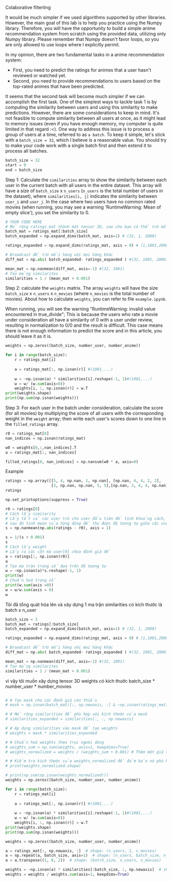 Colaborative filterling

It would be much simpler if we used algorithms supported by other libraries. However, the main goal of this lab is to help you practice using the Numpy library. Therefore, you will have the opportunity to build a simple anime recommendation system from scratch using the provided data, utilizing only Numpy library. Please remember that Numpy doesn't favor loops, so you are only allowed to use loops where I explicitly permit.

In my opinion, there are two fundamental tasks in a anime recommendation system:

- First, you need to predict the ratings for animes that a user hasn't reviewed or watched yet.
- Second, you need to provide recommendations to users based on the top-rated animes that have been predicted.

It seems that the second task will become much simpler if we can accomplish the first task. One of the simplest ways to tackle task 1 is by computing the similarity between users and using this similarity to make predictions. However, there are some considerations to keep in mind. It's not feasible to compute similarity between all users at once, as it might lead to memory issues (even if you have enough memory, my computer is quite limited in that regard :<). One way to address this issue is to process a group of users at a time, referred to as `a batch`. To keep it simple, let's stick with a `batch_size = 32`, which I believe is a reasonable value. You should try to make your code work with a single batch first and then extend it to process all batches.
```python
batch_size = 32
start = 0
end = batch_size
```
Step 1: Calculate the `similarities` array to show the similarity between each user in the current batch with all users in the entire dataset. This array will have a size of `batch_size` x `n_users` (`n_users` is the total number of users in the dataset), where `similarities[i, j]` indicates the similarity between `user_i` and `user_j`. In the case where two users have no common rated movies (when running, you may see a warning 'RuntimeWarning: Mean of empty slice'), you set the similarity to 0.
```python
# YOUR CODE HERE
# Mở rộng ratings_mat thành một tensor 3D, sao cho bạn có thể trừ mỗi hàng với mọi hàng khác.
batch_mat = ratings_mat[:batch_size]
batch_expanded = np.expand_dims(batch_mat, axis=1) # (32, 1, 2000)

ratings_expanded = np.expand_dims(ratings_mat, axis = 0) # (1,1001,2000)

# Broadcast để trừ mỗi hàng với mọi hàng khác
diff_mat = np.abs( batch_expanded- ratings_expanded ) #(32, 1001, 2000)

mean_mat = np.nanmean(diff_mat, axis=-1) #(32, 1001)
# Tạo mảng similarites
similarities = 1 / (mean_mat + 0.001)
```
Step 2: calculate the `weights` matrix. The array `weights` will have the size `batch_size` x `n_users` x `n_movies` (where `n_movies` is the total number of movies). About how to calculate `weights`, you can refer to file `example.ipynb`.

When running, you will see the warning "RuntimeWarning: invalid value encountered in true_divide"; This is because the users who rate a movie under consideration all have a similarity of 0 with a user under review, resulting in normalization to 0/0 and the result is difficult. This case means there is not enough information to predict the score and in this article, you should leave it as it is.

```python
weights = np.zeros((batch_size, number_user, number_anime))

for i in range(batch_size):
    r = ratings_mat[i]  
    
    a = ratings_mat[:, np.isnan(r)] #(1001,...)
    
    w = ~np.isnan(a) * similarities[i].reshape(-1, 1)#(1001,...)
    w = w/ (w.sum(axis=0))
    weights[i, :, np.isnan(r)] = w.T
print(weights.shape)
print(np.sum(np.isnan(weights)))
```

Step 3: For each user in the batch under consideration, calculate the score (for all movies) by multiplying the score of all users with the corresponding weight in the `weight` array; then write each user's scores down to one line in the `filled_ratings` array. 
```python
r0 = ratings_mat[0]
nan_indices = np.isnan(ratings_mat)

w0 = weights[0,:,nan_indices].T
a = ratings_mat[:, nan_indices]

filled_ratings[0, nan_indices] = np.nansum(w0 * a, axis=0)
```









Example
```python
ratings = np.array([[5, 4, np.nan, 1, np.nan], [np.nan, 4, 4, 2, 2],
                    [3, np.nan, np.nan, 5, 5],[np.nan, 3, 4, 4, np.nan]])
ratings

np.set_printoptions(suppress = True)

r0 = ratings[0]
# Cách lấy similarity
# Lấy tất cả các user trừ cho user đầu tiên để tính khoảng cách, 
# sau đó tính mean của từng dòng để thu được độ tương tự giữa các user đối với user[0]
s = np.nanmean(np.abs(ratings - r0), axis = 1)

s = 1/(s + 0.001)
s
# Cách lấy weight
# Lấy ra các cột mà user[0] chưa đánh giá để 
a = ratings[:, np.isnan(r0)]
a
# Tạo ma trận trọng số dựa trên độ tương tự
w = ~np.isnan(a)*s.reshape(-1, 1)
print(w)
# Chuẩn hoá trọng số
print(w.sum(axis =0))
w = w/w.sum(axis = 0)
w
```
Tôi đã tổng quát hóa lên và xây dựng 1 ma trận similarities có kích thước là batch x n_user
```python
batch_size = 3
batch_mat = ratings[:batch_size]
batch_expanded = np.expand_dims(batch_mat, axis=1) # (32, 1, 2000)

ratings_expanded = np.expand_dims(ratings_mat, axis = 0) # (1,1001,2000)

# Broadcast để trừ mỗi hàng với mọi hàng khác
diff_mat = np.abs( batch_expanded- ratings_expanded ) #(32, 1001, 2000)

mean_mat = np.nanmean(diff_mat, axis=-1) #(32, 1001)
# Tạo mảng similarites
similarities = 1 / (mean_mat + 0.001)

```
vì vậy tôi muốn xây dựng tensor 3D weights có kích thước batch_size * number_user * number_movies

```python

# # Tạo mask cho các đánh giá còn thiếu
# mask = np.isnan(batch_mat)[:, np.newaxis, :] & ~np.isnan(ratings_mat)

# # Mở rộng similarities để phù hợp với kích thước của mask
# similarities_expanded = similarities[:, :, np.newaxis]

# # Áp dụng similarities vào mask để tạo weights
# weights = mask * similarities_expanded

# # Chuẩn hoá weights theo trục người dùng
# weights_sum = np.sum(weights, axis=1, keepdims=True)
# weights_normalized = weights / (weights_sum + 0.001) # Thêm một giá trị nhỏ để tránh chia cho 0

# # Kiểm tra kích thước của weights_normalized để đảm bảo nó phù hợp
# print(weights_normalized.shape)

# print(np.sum(np.isnan(weights_normalized)))
weights = np.zeros((batch_size, number_user, number_anime))

for i in range(batch_size):
    r = ratings_mat[i]  
    
    a = ratings_mat[:, np.isnan(r)] #(1001,...)
    
    w = ~np.isnan(a) * similarities[i].reshape(-1, 1)#(1001,...)
    w = w/ (w.sum(axis=0))
    weights[i, :, np.isnan(r)] = w.T
print(weights.shape)
print(np.sum(np.isnan(weights)))
```

```python
weights = np.zeros((batch_size, number_user, number_anime))

a = ratings_mat[:, np.newaxis, :]  # shape: (n_users, 1, n_movies)
a = np.repeat(a, batch_size, axis=1)  # shape: (n_users, batch_size, n_movies)
a = a.transpose((1, 0, 2))  # shape: (batch_size, n_users, n_movies)

weights = ~np.isnan(a) * similarities[:batch_size, :, np.newaxis]  # shape: (batch_size, n_users, n_movies)
weights = weights / weights.sum(axis=1, keepdims=True)

```